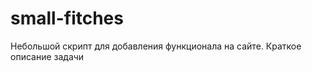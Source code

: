 small-fitches
=============

Небольшой скрипт для добавления функционала на сайте. Краткое описание задачи
